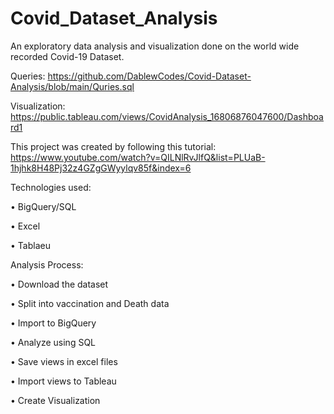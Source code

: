 # Covid_Dataset_Analysis

An exploratory data analysis and visualization done on the world wide recorded Covid-19 Dataset. 

Queries: https://github.com/DablewCodes/Covid-Dataset-Analysis/blob/main/Quries.sql

Visualization: https://public.tableau.com/views/CovidAnalysis_16806876047600/Dashboard1

This project was created by following this tutorial: https://www.youtube.com/watch?v=QILNlRvJlfQ&list=PLUaB-1hjhk8H48Pj32z4GZgGWyylqv85f&index=6

Technologies used:

  • BigQuery/SQL
  
  • Excel
  
  • Tablaeu

Analysis Process:

  • Download the dataset
  
  • Split into vaccination and Death data
  
  • Import to BigQuery
  
  • Analyze using SQL
  
  • Save views in excel files
  
  • Import views to Tableau
  
  • Create Visualization
